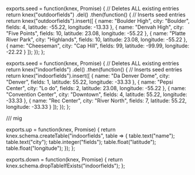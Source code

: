exports.seed = function(knex, Promise) {
  // Deletes ALL existing entries
  return knex("outdoorfields")
    .del()
    .then(function() {
      // Inserts seed entries
      return knex("outdoorfields").insert([
        {
          name: "Boulder High",
          city: "Boulder",
          fields: 4,
          latitude: -55.22,
          longitude: -13.33
        },
        {
          name: "Denvah High",
          city: "Five Points",
          fields: 10,
          latitude: 23.08,
          longitude: -55.22
        },
              {
          name: "Platte River Park",
          city: "Highlands",
          fields: 10,
          latitude: 23.08,
          longitude: -55.22
        },
              {
          name: "Cheeseman",
          city: "Cap Hill",
          fields: 99,
          latitude: -99.99,
          longitude: -22.22
        }
      ]);
    });
};






exports.seed = function(knex, Promise) {
  // Deletes ALL existing entries
  return knex("indoorfields")
    .del()
    .then(function() {
      // Inserts seed entries
      return knex("indoorfields").insert([
        {
          name: "Da Denver Dome",
          city: "Denver",
          fields: 1,
          latitude: 55.22,
          longitude: -33.33
        },
        {
          name: "Pepsi Center",
          city: "Lo do",
          fields: 2,
          latitude: 23.08,
          longitude: -55.22
        },
        {
          name: "Convention Center",
          city: "Downtown",
          fields: 4,
          latitude: 55.22,
          longitude: -33.33
        },
        {
          name: "Rec Center",
          city: "River North",
          fields: 7,
          latitude: 55.22,
          longitude: -33.33
        }
      ]);
    });
};




/// mig 


exports.up = function(knex, Promise) {
  return knex.schema.createTable("indoorfields", table => {
    table.text("name");
    table.text("city");
    table.integer("fields");
    table.float("latitude");
    table.float("longitude");
  });
};

exports.down = function(knex, Promise) {
  return knex.schema.dropTableIfExists("indoorfields");
};
